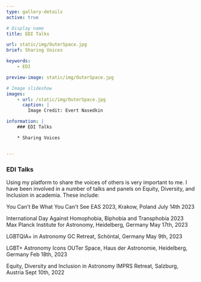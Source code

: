 ```yaml
---
type: gallery-details
active: true

# Display name
title: EDI Talks

url: static/img/OuterSpace.jpg
brief: Sharing Voices

keywords:
    - EDI

preview-image: static/img/OuterSpace.jpg

# Image slideshow
images:
    - url: /static/img/OuterSpace.jpg
      caption: |
        Image Credit: Evert Nasedkin

information: |
    ### EDI Talks

    * Sharing Voices


---
```


### EDI Talks
Using my platform to share the voices of others is very important to me. I have been involved in a number of talks and panels on Equity, Diversity, and Inclusion in academia. These include:

You Can't Be What You Can't See
EAS 2023, Krakow, Poland
July 14th 2023

International Day Against Homophobia, Biphobia and Transphobia 2023
Max Planck Institute for Astronomy, Heidelberg, Germany
May 17th, 2023

LGBTQIA+ in Astronomy
GC Retreat, Schöntal, Germany
May 9th, 2023

LGBT+ Astronomy Icons
OUTer Space, Haus der Astronomie, Heidelberg, Germany
Feb 18th, 2023

Equity, Diversity and Inclusion in Astronomy
IMPRS Retreat, Salzburg, Austria
Sept 10th, 2022
